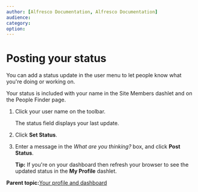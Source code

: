 ```yaml
---
author: [Alfresco Documentation, Alfresco Documentation]
audience: 
category: 
option: 
---
```


# Posting your status

You can add a status update in the user menu to let people know what you're doing or working on.

Your status is included with your name in the Site Members dashlet and on the People Finder page.

1.  Click your user name on the toolbar.

    The status field displays your last update.

2.  Click **Set Status**.

3.  Enter a message in the *What are you thinking?* box, and click **Post Status**.

    **Tip:** If you're on your dashboard then refresh your browser to see the updated status in the **My Profile** dashlet.


**Parent topic:**[Your profile and dashboard](../concepts/your-space-intro.md)

